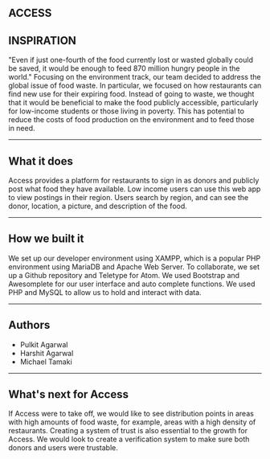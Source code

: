ACCESS
---

## INSPIRATION

"Even if just one-fourth of the food currently lost or wasted globally could be saved, it would be enough to feed 870 million hungry people in the world."
Focusing on the environment track, our team decided to address the global issue of food waste. In particular, we focused on how restaurants can find new use for their expiring food. Instead of going to waste, we thought that it would be beneficial to make the food publicly accessible, particularly for low-income students or those living in poverty. This has potential to reduce the costs of food production on the environment and to feed those in need.

---

## What it does

Access provides a platform for restaurants to sign in as donors and publicly post what food they have available. Low income   users can use this web app to view postings in their region. Users search by region, and can see the donor, location, a   picture, and description of the food.

---

## How we built it

We set up our developer environment using XAMPP, which is a popular PHP environment using MariaDB and Apache Web Server. To collaborate, we set up a Github repository and Teletype for Atom. We used Bootstrap and Awesomplete for our user interface and auto complete functions. We used PHP and MySQL to allow us to hold and interact with data.

---

## Authors

* Pulkit Agarwal
* Harshit Agarwal
* Michael Tamaki

---

## What's next for Access

If Access were to take off, we would like to see distribution points in areas with high amounts of food waste, for example, areas with a high density of restaurants. Creating a system of trust is also essential to the growth for Access. We would look to create a verification system to make sure both donors and users were trustable.
